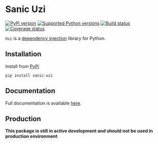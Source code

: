 # Sanic Uzi


[![PyPi version][pypi-image]][pypi-link]
[![Supported Python versions][pyversions-image]][pyversions-link]
[![Build status][ci-image]][ci-link]
[![Coverage status][codecov-image]][codecov-link]


`Uzi` is a [dependency injection](https://en.wikipedia.org/wiki/Dependency_injection) library for Python.



## Installation

Install from [PyPi](https://pypi.org/project/sanic-uzi/)

```
pip install sanic-uzi
```

## Documentation

Full documentation is available [here][docs-link].



## Production

__This package is still in active development and should not be used in production environment__




[docs-link]: https://pyuzi.github.io/sanic-uzi/
[pypi-image]: https://img.shields.io/pypi/v/sanic-uzi.svg?color=%233d85c6
[pypi-link]: https://pypi.python.org/pypi/sanic-uzi
[pyversions-image]: https://img.shields.io/pypi/pyversions/sanic-uzi.svg
[pyversions-link]: https://pypi.python.org/pypi/sanic-uzi
[ci-image]: https://github.com/pyuzi/sanic-uzi/actions/workflows/workflow.yaml/badge.svg?event=push&branch=master
[ci-link]: https://github.com/pyuzi/sanic-uzi/actions?query=workflow%3ACI%2FCD+event%3Apush+branch%3Amaster
[codecov-image]: https://codecov.io/gh/pyuzi/sanic-uzi/branch/master/graph/badge.svg
[codecov-link]: https://codecov.io/gh/pyuzi/sanic-uzi

